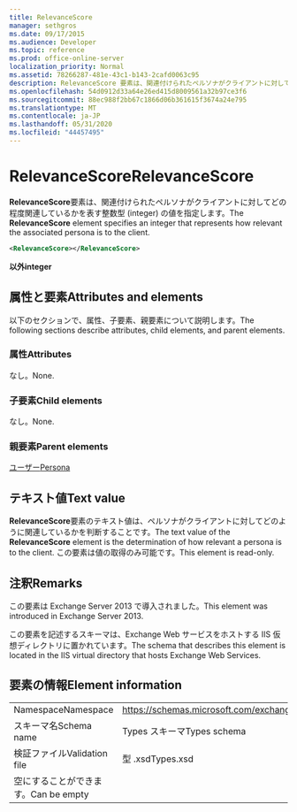 ```yaml
---
title: RelevanceScore
manager: sethgros
ms.date: 09/17/2015
ms.audience: Developer
ms.topic: reference
ms.prod: office-online-server
localization_priority: Normal
ms.assetid: 78266287-481e-43c1-b143-2cafd0063c95
description: RelevanceScore 要素は、関連付けられたペルソナがクライアントに対してどの程度関連しているかを表す整数型 (integer) の値を指定します。
ms.openlocfilehash: 54d0912d33a64e26ed415d8009561a32b97ce3f6
ms.sourcegitcommit: 88ec988f2bb67c1866d06b361615f3674a24e795
ms.translationtype: MT
ms.contentlocale: ja-JP
ms.lasthandoff: 05/31/2020
ms.locfileid: "44457495"
---
```

# <a name="relevancescore"></a><span data-ttu-id="3b230-103">RelevanceScore</span><span class="sxs-lookup"><span data-stu-id="3b230-103">RelevanceScore</span></span>

<span data-ttu-id="3b230-104">**RelevanceScore**要素は、関連付けられたペルソナがクライアントに対してどの程度関連しているかを表す整数型 (integer) の値を指定します。</span><span class="sxs-lookup"><span data-stu-id="3b230-104">The **RelevanceScore** element specifies an integer that represents how relevant the associated persona is to the client.</span></span> 
  
```XML
<RelevanceScore></RelevanceScore>
```

 <span data-ttu-id="3b230-105">**以外**</span><span class="sxs-lookup"><span data-stu-id="3b230-105">**integer**</span></span>
## <a name="attributes-and-elements"></a><span data-ttu-id="3b230-106">属性と要素</span><span class="sxs-lookup"><span data-stu-id="3b230-106">Attributes and elements</span></span>

<span data-ttu-id="3b230-107">以下のセクションで、属性、子要素、親要素について説明します。</span><span class="sxs-lookup"><span data-stu-id="3b230-107">The following sections describe attributes, child elements, and parent elements.</span></span>
  
### <a name="attributes"></a><span data-ttu-id="3b230-108">属性</span><span class="sxs-lookup"><span data-stu-id="3b230-108">Attributes</span></span>

<span data-ttu-id="3b230-109">なし。</span><span class="sxs-lookup"><span data-stu-id="3b230-109">None.</span></span>
  
### <a name="child-elements"></a><span data-ttu-id="3b230-110">子要素</span><span class="sxs-lookup"><span data-stu-id="3b230-110">Child elements</span></span>

<span data-ttu-id="3b230-111">なし。</span><span class="sxs-lookup"><span data-stu-id="3b230-111">None.</span></span>
  
### <a name="parent-elements"></a><span data-ttu-id="3b230-112">親要素</span><span class="sxs-lookup"><span data-stu-id="3b230-112">Parent elements</span></span>

[<span data-ttu-id="3b230-113">ユーザー</span><span class="sxs-lookup"><span data-stu-id="3b230-113">Persona</span></span>](persona.md)
  
## <a name="text-value"></a><span data-ttu-id="3b230-114">テキスト値</span><span class="sxs-lookup"><span data-stu-id="3b230-114">Text value</span></span>

<span data-ttu-id="3b230-115">**RelevanceScore**要素のテキスト値は、ペルソナがクライアントに対してどのように関連しているかを判断することです。</span><span class="sxs-lookup"><span data-stu-id="3b230-115">The text value of the **RelevanceScore** element is the determination of how relevant a persona is to the client.</span></span> <span data-ttu-id="3b230-116">この要素は値の取得のみ可能です。</span><span class="sxs-lookup"><span data-stu-id="3b230-116">This element is read-only.</span></span> 
  
## <a name="remarks"></a><span data-ttu-id="3b230-117">注釈</span><span class="sxs-lookup"><span data-stu-id="3b230-117">Remarks</span></span>

<span data-ttu-id="3b230-118">この要素は Exchange Server 2013 で導入されました。</span><span class="sxs-lookup"><span data-stu-id="3b230-118">This element was introduced in Exchange Server 2013.</span></span>
  
<span data-ttu-id="3b230-119">この要素を記述するスキーマは、Exchange Web サービスをホストする IIS 仮想ディレクトリに置かれています。</span><span class="sxs-lookup"><span data-stu-id="3b230-119">The schema that describes this element is located in the IIS virtual directory that hosts Exchange Web Services.</span></span>
  
## <a name="element-information"></a><span data-ttu-id="3b230-120">要素の情報</span><span class="sxs-lookup"><span data-stu-id="3b230-120">Element information</span></span>

|||
|:-----|:-----|
|<span data-ttu-id="3b230-121">Namespace</span><span class="sxs-lookup"><span data-stu-id="3b230-121">Namespace</span></span>  <br/> |https://schemas.microsoft.com/exchange/services/2006/types  <br/> |
|<span data-ttu-id="3b230-122">スキーマ名</span><span class="sxs-lookup"><span data-stu-id="3b230-122">Schema name</span></span>  <br/> |<span data-ttu-id="3b230-123">Types スキーマ</span><span class="sxs-lookup"><span data-stu-id="3b230-123">Types schema</span></span>  <br/> |
|<span data-ttu-id="3b230-124">検証ファイル</span><span class="sxs-lookup"><span data-stu-id="3b230-124">Validation file</span></span>  <br/> |<span data-ttu-id="3b230-125">型 .xsd</span><span class="sxs-lookup"><span data-stu-id="3b230-125">Types.xsd</span></span>  <br/> |
|<span data-ttu-id="3b230-126">空にすることができます。</span><span class="sxs-lookup"><span data-stu-id="3b230-126">Can be empty</span></span>  <br/> ||
   

